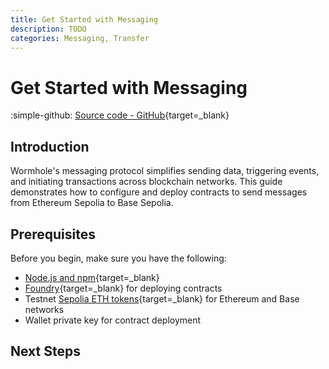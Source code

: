```yaml
---
title: Get Started with Messaging
description: TODO 
categories: Messaging, Transfer
---
```


# Get Started with Messaging

<!--TODO: get this moved to an official repo-->
:simple-github: [Source code - GitHub](https://github.com/dawnkelly09/demo-wormhole-messaging){target=\_blank}

## Introduction

Wormhole's messaging protocol simplifies sending data, triggering events, and initiating transactions across blockchain networks. This guide demonstrates how to configure and deploy contracts to send messages from Ethereum Sepolia to Base Sepolia.   

## Prerequisites

Before you begin, make sure you have the following:

- [Node.js and npm](https://docs.npmjs.com/downloading-and-installing-node-js-and-npm){target=\_blank}
- [Foundry](https://book.getfoundry.sh/getting-started/installation){target=\_blank} for deploying contracts
- Testnet [Sepolia ETH tokens](https://console.optimism.io/faucet){target=\_blank} for Ethereum and Base networks
- Wallet private key for contract deployment 

## 




##


## Next Steps

